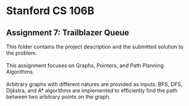 # Stanford CS 106B
## Assignment 7: Trailblazer Queue<br>
This folder contains the project description and the submitted solution to the problem.<br><br>
This assignment focuses on Graphs, Pointers, and Path Planning Algorithms.<br><br>
Arbitrary graphs with different natures are provided as inputs. BFS, DFS, Dijkstra, and A* algorithms are implemented to efficiently find the path between two arbitrary points on the graph.
